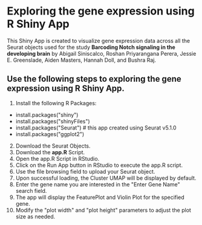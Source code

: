 # Exploring the gene expression using R Shiny App
This Shiny App is created to visualize gene expression data across all the Seurat objects used for the study **Barcoding Notch signaling in the developing brain** by Abigail Siniscalco, Roshan Priyarangana Perera, Jessie E. Greenslade, Aiden Masters, Hannah Doll, and Bushra Raj.
## Use the following steps to exploring the gene expression using R Shiny App.

1. Install the following R Packages: 
* install.packages("shiny")
* install.packages("shinyFiles")
* install.packages("Seurat") # this app created using Seurat v5.1.0
* install.packages("ggplot2")
2.	Download the Seurat Objects.
3.	Download the **app.R** Script.
4.	Open the app.R Script in RStudio.
5.	Click on the Run App button in RStudio to execute the app.R script.
6.	Use the file browsing field to upload your Seurat object.
7.	Upon successful loading, the Cluster UMAP will be displayed by default.
8.	Enter the gene name you are interested in the "Enter Gene Name" search field.
9.	The app will display the FeaturePlot and Violin Plot for the specified gene.
10.	Modify the "plot width" and "plot height" parameters to adjust the plot size as needed.
